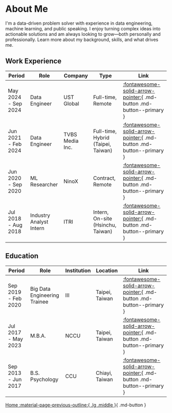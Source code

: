 # About Me

I'm a data-driven problem solver with experience in data engineering, machine learning, and public speaking. I enjoy turning complex ideas into actionable solutions and am always looking to grow—both personally and professionally. Learn more about my background, skills, and what drives me.

## Work Experience

| Period               | Role                     | Company          | Type                                | Link                                                                 |
|----------------------|--------------------------|------------------|-------------------------------------|----------------------------------------------------------------------|
| May 2024 - Sep 2024  | Data Engineer            | UST Global       | Full-time, Remote                   | [:fontawesome-solid-arrow-pointer:](./work-experience/ust/ust.md){ .md-button .md-button--primary } |
| Jun 2021 - Feb 2024  | Data Engineer            | TVBS Media Inc.  | Full-time, Hybrid (Taipei, Taiwan)  | [:fontawesome-solid-arrow-pointer:](./work-experience/tvbs/tvbs.md){ .md-button .md-button--primary } |
| Jun 2020 - Sep 2020  | ML Researcher            | NinoX            | Contract, Remote                    | [:fontawesome-solid-arrow-pointer:](./work-experience/ninox/ninox.md){ .md-button .md-button--primary } |
| Jul 2018 - Aug 2018  | Industry Analyst Intern  | ITRI             | Intern, On-site (Hsinchu, Taiwan)   | [:fontawesome-solid-arrow-pointer:](./work-experience/itri/itri.md){ .md-button .md-button--primary } |


## Education

| Period               | Role                         | Institution         | Location         | Link                                                                 |
|----------------------|------------------------------|---------------------|------------------|----------------------------------------------------------------------|
| Sep 2019 - Feb 2020  | Big Data Engineering Trainee | III                 | Taipei, Taiwan   | [:fontawesome-solid-arrow-pointer:](./education/iii.md){ .md-button .md-button--primary } |
| Jul 2017 - May 2023  | M.B.A.                       | NCCU                | Taipei, Taiwan   | [:fontawesome-solid-arrow-pointer:](./education/nccu.md){ .md-button .md-button--primary } |
| Sep 2013 - Jun 2017  | B.S. Psychology              | CCU                 | Chiayi, Taiwan   | [:fontawesome-solid-arrow-pointer:](./education/ccu.md){ .md-button .md-button--primary } |

[Home :material-page-previous-outline:{ .lg .middle }](../index.md){ .md-button }